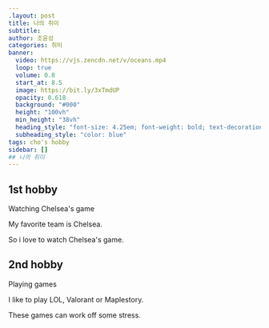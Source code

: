```yaml
---
.layout: post
title: 나의 취미
subtitle:
author: 조윤성
categories: 취미
banner:
  video: https://vjs.zencdn.net/v/oceans.mp4
  loop: true
  volume: 0.8
  start_at: 8.5
  image: https://bit.ly/3xTmdUP
  opacity: 0.618
  background: "#000"
  height: "100vh"
  min_height: "38vh"
  heading_style: "font-size: 4.25em; font-weight: bold; text-decoration: underline"
  subheading_style: "color: blue"
tags: cho's hobby
sidebar: []
## 나의 취미
---
```


## 1st hobby

Watching Chelsea's game



My favorite team is Chelsea.

So i love to watch Chelsea's game.



## 2nd hobby

Playing games



I like to play LOL, Valorant or Maplestory.

These games can work off some stress.





